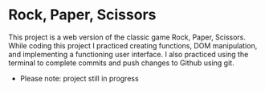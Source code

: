 # Rock, Paper, Scissors

This project is a web version of the classic game Rock, Paper, Scissors. While coding this project I practiced creating functions, DOM manipulation, and implementing a functioning user interface. I also practiced using the terminal to complete commits and push changes to Github using git.

* Please note: project still in progress
